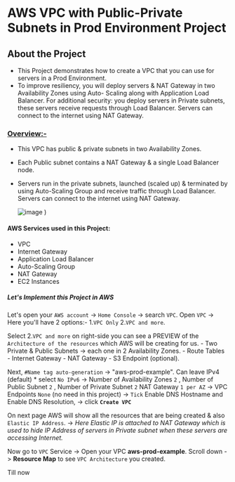 # **AWS VPC with Public-Private Subnets in Prod Environment Project**

## **About the Project**
* This Project demonstrates how to create a VPC that you can use for servers in a Prod Environment.
* To improve resiliency, you will deploy servers & NAT Gateway in two Availability Zones using Auto-
  Scaling along with Application Load Balancer. For additional security: you deploy servers in 
  Private subnets,
  these servers receive requests through Load Balancer. Servers can connect to the internet using
  NAT Gateway.
  
### <ins>Overview:-</ins>
- This VPC has public & private subnets in two Availability Zones.
- Each Public subnet contains a NAT Gateway & a single Load Balancer node.
- Servers run in the private subnets, launched (scaled up) & terminated by using Auto-Scaling Group 
  and receive traffic through Load Balancer.
  Servers can connect to the internet using NAT Gateway.

  ![image](https://github.com/user-attachments/assets/751207c0-a21c-4171-bbef-95980caf0ed9)
)

#### **AWS Services used in this Project:**
- VPC
- Internet Gateway
- Application Load Balancer
- Auto-Scaling Group
- NAT Gateway
- EC2 Instances

##### Let's Implement this Project in AWS

Let's open your `AWS account` -> `Home Console` -> search `VPC`. Open `VPC` -> Here you'll 
have 2 options:-   1.`VPC Only`  2.`VPC and more`.

Select 2.`VPC and more` on right-side you can see a PREVIEW of the `Architecture of the resources`
which AWS will be creating for us.
      - Two Private & Public Subnets -> each one in 2 Availability Zones.
      - Route Tables
      - Internet Gateway
      - NAT Gateway
      - S3 Endpoint (optional).

Next, `#Name tag auto-generation` -> "aws-prod-example". Can leave IPv4 (default) * select `No IPv6`
-> Number of Availability Zones `2` , Number of Public Subnet `2` , Number of Private Subnet `2`
NAT Gateway `1 per AZ` -> VPC Endpoints `None` (no need in this project) -> `Tick` Enable DNS Hostname and Enable DNS Resolution, -> click **`Create VPC`**

On next page AWS will show all the resources that are being created & also `Elastic IP Address`.
-> _Here Elastic IP is attached to NAT Gateway which is used to hide IP Address of servers in Private subnet when these servers are accessing Internet._

Now go to `VPC` Service -> Open your VPC **aws-prod-example**. Scroll down -> **Resource Map** to 
see `VPC Architecture` you created.

Till now 

